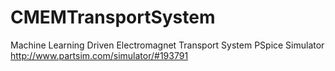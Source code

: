# CMEMTransportSystem
Machine Learning Driven Electromagnet Transport System
PSpice Simulator
http://www.partsim.com/simulator/#193791
